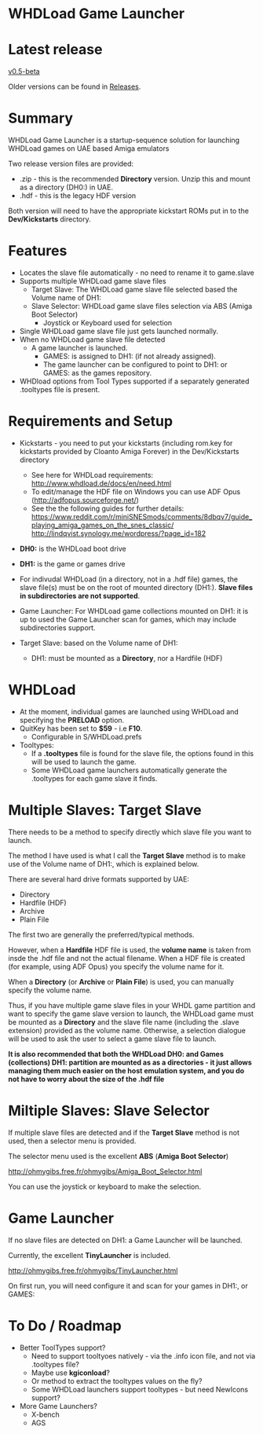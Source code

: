 # WHDLoad Game Launcher

# Latest release

[v0.5-beta](https://github.com/solarmon/WHDLoad-Game-Launcher/releases/tag/v0.5-beta)

Older versions can be found in [Releases](https://github.com/solarmon/WHDLoad-Game-Launcher/releases).

# Summary

WHDLoad Game Launcher is a startup-sequence solution for launching WHDLoad games on UAE based Amiga emulators

Two release version files are provided:

* .zip - this is the recommended **Directory** version. Unzip this and mount as a directory (DH0:) in UAE.
* .hdf - this is the legacy HDF version

Both version will need to have the appropriate kickstart ROMs put in to the **Dev/Kickstarts** directory.

# Features

* Locates the slave file automatically - no need to rename it to game.slave
* Supports multiple WHDLoad game slave files
   * Target Slave: The WHDLoad game slave file selected based the Volume name of DH1:
   * Slave Selector: WHDLoad game slave files selection via ABS (Amiga Boot Selector)
      * Joystick or Keyboard used for selection
* Single WHDLoad game slave file just gets launched normally.
* When no WHDLoad game slave file detected
   * A game launcher is launched.
     - GAMES: is assigned to DH1: (if not already assigned).
     - The game launcher can be configured to point to DH1: or GAMES: as the games repository.
* WHDload options from Tool Types supported if a separately generated .tooltypes file is present.

# Requirements and Setup

* Kickstarts - you need to put your kickstarts (including rom.key for kickstarts provided by Cloanto Amiga Forever) in the Dev/Kickstarts directory
  - See here for WHDLoad requirements: http://www.whdload.de/docs/en/need.html
  - To edit/manage the HDF file on Windows you can use ADF Opus (http://adfopus.sourceforge.net/)
  - See the the following guides for further details:
https://www.reddit.com/r/miniSNESmods/comments/8dbqv7/guide_playing_amiga_games_on_the_snes_classic/ http://lindqvist.synology.me/wordpress/?page_id=182

* **DH0:** is the WHDLoad boot drive
* **DH1:** is the game or games drive
* For indivudal WHDLoad (in a directory, not in a .hdf file) games, the slave file(s) must be on the root of mounted directory (DH1:). **Slave files in subdirectories are not supported**.
* Game Launcher: For WHDLoad game collections mounted on DH1: it is up to used the Game Launcher scan for games, which may include subdirectories support.
* Target Slave: based on the Volume name of DH1:
   - DH1: must be mounted as a **Directory**, nor a Hardfile (HDF)

# WHDLoad

* At the moment, individual games are launched using WHDLoad and specifying the **PRELOAD** option.
* QuitKey has been set to **$59** - i.e **F10**.
  - Configurable in S/WHDLoad.prefs
* Tooltypes:
   - If a **.tooltypes** file is found for the slave file, the options found in this will be used to launch the game.
   - Some WHDLoad game launchers automatically generate the .tooltypes for each game slave it finds.

# Multiple Slaves: Target Slave

There needs to be a method to specify directly which slave file you want to launch.

The method I have used is what I call the **Target Slave** method is to make use of the Volume name of DH1:, which is explained below.

There are several hard drive formats supported by UAE:

* Directory
* Hardfile (HDF)
* Archive
* Plain File

The first two are generally the preferred/typical methods.

However, when a **Hardfile** HDF file is used, the **volume name** is taken from insde the .hdf file and not the actual filename. When a HDF file is created (for example, using ADF Opus) you specify the volume name for it.

When a **Directory** (or **Archive** or **Plain File**) is used, you can manually specify the volume name.

Thus, if you have multiple game slave files in your WHDL game partition and want to specify the game slave version to launch, the WHDLoad game must be mounted as a **Directory** and the slave file name (including the .slave extension) provided as the volume name. Otherwise, a selection dialogue will be used to ask the user to select a game slave file to launch.

**It is also recommended that both the WHDLoad DH0: and Games (collections) DH1: partition are mounted as as a directories - it just allows managing them much easier on the host emulation system, and you do not have to worry about the size of the .hdf file**

# Miltiple Slaves: Slave Selector

If multiple slave files are detected and if the **Target Slave** method is not used, then a selector menu is provided.

The selector menu used is the excellent **ABS** (**Amiga Boot Selector**)

http://ohmygibs.free.fr/ohmygibs/Amiga_Boot_Selector.html

You can use the joystick or keyboard to make the selection.

# Game Launcher

If no slave files are detected on DH1: a Game Launcher will be launched.

Currently, the excellent **TinyLauncher** is included.

http://ohmygibs.free.fr/ohmygibs/TinyLauncher.html

On first run, you will need configure it and scan for your games in DH1:, or GAMES:

# To Do / Roadmap

* Better ToolTypes support?
   - Need to support tooltyoes natively - via the .info icon file, and not via .tooltypes file?
   - Maybe use **kgiconload**?
   - Or method to extract the tooltypes values on the fly?
   - Some WHDLoad launchers support tooltypes - but need NewIcons support?
* More Game Launchers?
  - X-bench
  - AGS
